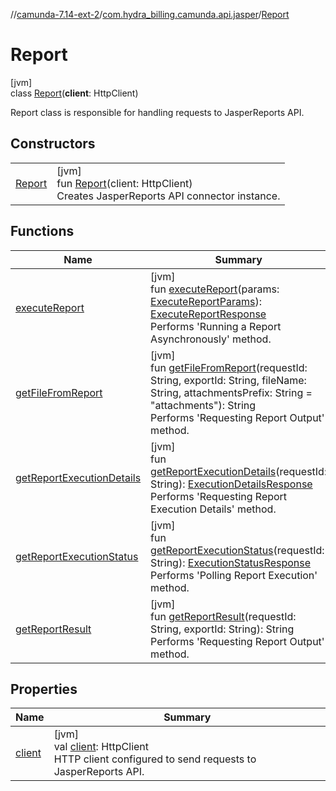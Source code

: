//[camunda-7.14-ext-2](../../../index.md)/[com.hydra_billing.camunda.api.jasper](../index.md)/[Report](index.md)

# Report

[jvm]\
class [Report](index.md)(**client**: HttpClient)

Report class is responsible for handling requests to JasperReports API.

## Constructors

| | |
|---|---|
| [Report](-report.md) | [jvm]<br>fun [Report](-report.md)(client: HttpClient)<br>Creates JasperReports API connector instance. |

## Functions

| Name | Summary |
|---|---|
| [executeReport](execute-report.md) | [jvm]<br>fun [executeReport](execute-report.md)(params: [ExecuteReportParams](../-execute-report-params/index.md)): [ExecuteReportResponse](../-execute-report-response/index.md)<br>Performs 'Running a Report Asynchronously' method. |
| [getFileFromReport](get-file-from-report.md) | [jvm]<br>fun [getFileFromReport](get-file-from-report.md)(requestId: String, exportId: String, fileName: String, attachmentsPrefix: String = "attachments"): String<br>Performs 'Requesting Report Output' method. |
| [getReportExecutionDetails](get-report-execution-details.md) | [jvm]<br>fun [getReportExecutionDetails](get-report-execution-details.md)(requestId: String): [ExecutionDetailsResponse](../-execution-details-response/index.md)<br>Performs 'Requesting Report Execution Details' method. |
| [getReportExecutionStatus](get-report-execution-status.md) | [jvm]<br>fun [getReportExecutionStatus](get-report-execution-status.md)(requestId: String): [ExecutionStatusResponse](../-execution-status-response/index.md)<br>Performs 'Polling Report Execution' method. |
| [getReportResult](get-report-result.md) | [jvm]<br>fun [getReportResult](get-report-result.md)(requestId: String, exportId: String): String<br>Performs 'Requesting Report Output' method. |

## Properties

| Name | Summary |
|---|---|
| [client](client.md) | [jvm]<br>val [client](client.md): HttpClient<br>HTTP client configured to send requests to JasperReports API. |
